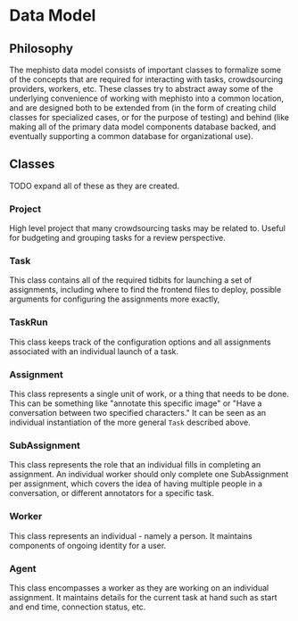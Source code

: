 # Data Model
## Philosophy
The mephisto data model consists of important classes to formalize some of the concepts that are required for interacting with tasks, crowdsourcing providers, workers, etc. These classes try to abstract away some of the underlying convenience of working with mephisto into a common location, and are designed both to be extended from (in the form of creating child classes for specialized cases, or for the purpose of testing) and behind (like making all of the primary data model components database backed, and eventually supporting a common database for organizational use).
## Classes
TODO expand all of these as they are created.
### Project
High level project that many crowdsourcing tasks may be related to. Useful for budgeting and grouping tasks for a review perspective.
### Task
This class contains all of the required tidbits for launching a set of assignments, including where to find the frontend files to deploy, possible arguments for configuring the assignments more exactly,
### TaskRun
This class keeps track of the configuration options and all assignments associated with an individual launch of a task.
### Assignment
This class represents a single unit of work, or a thing that needs to be done. This can be something like "annotate this specific image" or "Have a conversation between two specified characters." It can be seen as an individual instantiation of the more general `Task` described above.
### SubAssignment
This class represents the role that an individual fills in completing an assignment. An individual worker should only complete one SubAssignment per assignment, which covers the idea of having multiple people in a conversation, or different annotators for a specific task.
### Worker
This class represents an individual - namely a person. It maintains components of ongoing identity for a user.
### Agent
This class encompasses a worker as they are working on an individual assignment. It maintains details for the current task at hand such as start and end time, connection status, etc.


